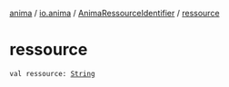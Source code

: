 [anima](../../index.md) / [io.anima](../index.md) / [AnimaRessourceIdentifier](index.md) / [ressource](./ressource.md)

# ressource

`val ressource: `[`String`](https://kotlinlang.org/api/latest/jvm/stdlib/kotlin/-string/index.html)